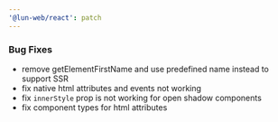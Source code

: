 ```yaml
---
'@lun-web/react': patch
---
```


### Bug Fixes

- remove getElementFirstName and use predefined name instead to support SSR
- fix native html attributes and events not working
- fix `innerStyle` prop is not working for open shadow components
- fix component types for html attributes
